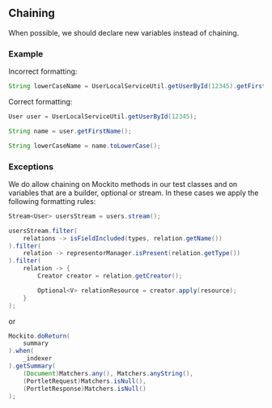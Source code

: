 ## **Chaining**

When possible, we should declare new variables instead of chaining.

### **Example**

Incorrect formatting:

```java
String lowerCaseName = UserLocalServiceUtil.getUserById(12345).getFirstName().toLowerCase();
```

Correct formatting:

```java
User user = UserLocalServiceUtil.getUserById(12345);

String name = user.getFirstName();

String lowerCaseName = name.toLowerCase();
```

### **Exceptions**

We do allow chaining on Mockito methods in our test classes and on variables
that are a builder, optional or stream. In these cases we apply the following
formatting rules:

```java
Stream<User> usersStream = users.stream();

usersStream.filter(
    relations -> isFieldIncluded(types, relation.getName())
).filter(
    relation -> representorManager.isPresent(relation.getType())
).filter(
    relation -> {
        Creator creator = relation.getCreator();

        Optional<V> relationResource = creator.apply(resource);
    }
);
```

or

```java
Mockito.doReturn(
    summary
).when(
    _indexer
).getSummary(
    (Document)Matchers.any(), Matchers.anyString(),
    (PortletRequest)Matchers.isNull(),
    (PortletResponse)Matchers.isNull()
);
```